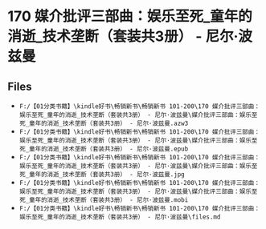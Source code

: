 # 170 媒介批评三部曲：娱乐至死_童年的消逝_技术垄断（套装共3册） - 尼尔·波兹曼

## Files

- `F:/【01分类书籍】\kindle好书\畅销新书\畅销新书 101-200\170 媒介批评三部曲：娱乐至死_童年的消逝_技术垄断（套装共3册） - 尼尔·波兹曼\媒介批评三部曲：娱乐至死_童年的消逝_技术垄断（套装共3册） - 尼尔·波兹曼.azw3`
- `F:/【01分类书籍】\kindle好书\畅销新书\畅销新书 101-200\170 媒介批评三部曲：娱乐至死_童年的消逝_技术垄断（套装共3册） - 尼尔·波兹曼\媒介批评三部曲：娱乐至死_童年的消逝_技术垄断（套装共3册） - 尼尔·波兹曼.epub`
- `F:/【01分类书籍】\kindle好书\畅销新书\畅销新书 101-200\170 媒介批评三部曲：娱乐至死_童年的消逝_技术垄断（套装共3册） - 尼尔·波兹曼\媒介批评三部曲：娱乐至死_童年的消逝_技术垄断（套装共3册） - 尼尔·波兹曼.jpg`
- `F:/【01分类书籍】\kindle好书\畅销新书\畅销新书 101-200\170 媒介批评三部曲：娱乐至死_童年的消逝_技术垄断（套装共3册） - 尼尔·波兹曼\媒介批评三部曲：娱乐至死_童年的消逝_技术垄断（套装共3册） - 尼尔·波兹曼.mobi`
- `F:/【01分类书籍】\kindle好书\畅销新书\畅销新书 101-200\170 媒介批评三部曲：娱乐至死_童年的消逝_技术垄断（套装共3册） - 尼尔·波兹曼\files.md`
